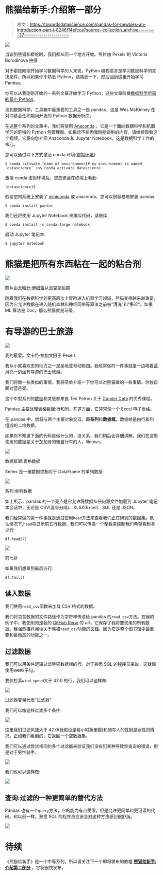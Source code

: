 # 熊猫给新手:介绍第一部分

> 原文：<https://towardsdatascience.com/pandas-for-newbies-an-introduction-part-i-8246f14efcca?source=collection_archive---------37----------------------->

![](img/019600004b91e1ee2f6ad018c884c614.png)

当谈到熊猫和蟒蛇时，我们都从同一个地方开始。照片由 Pexels 的 Victoria Borodinova 拍摄

对于那些刚刚开始学习数据科学的人来说，Python 编程语言是学习数据科学的先决条件，所以如果你不熟悉 Python，请熟悉一下，然后回到这里开始学习 Pandas。

你可以从我刚刚开始的一系列文章开始学习 Python，这些文章叫做[数据科学所需的最小 Python](https://medium.com/@sammylee_30865/minimal-python-required-for-data-science-part-i-b61e2baf56f9?source=friends_link&sk=d0a1c226244327b092bf208d4ed3d728)。

谈到数据科学，工具箱中最重要的工具之一是 pandas，这是 Wes McKinney 在对冲基金任职期间开发的 Python 数据分析库。

在这整个系列的文章中，我们将使用 [Anaconda](https://www.anaconda.com/) ，它是一个面向数据科学和机器学习的奇特的 Python 包管理器。如果您不熟悉我刚刚谈到的内容，请继续观看这个视频，它将向您介绍 Anaconda 和 Jupyter Notebook，这是数据科学工作的核心。

您可以通过以下方式激活 conda 环境([虚拟环境](https://www.youtube.com/watch?v=N5vscPTWKOk)):

```
$ conda activate [name of environment]# my environment is named `datascience` so$ conda activate datascience
```

激活 conda 虚拟环境后，您应该会在终端上看到:

```
(datascience)$
```

假设您的系统上安装了 [miniconda](https://docs.conda.io/en/latest/miniconda.html) 或 anaconda，您可以很容易地安装 pandas:

```
$ conda install pandas
```

我们还将使用 Jupyter Notebook 来编写代码，请继续

```
$ conda install -c conda-forge notebook
```

启动 Jupyter 笔记本:

```
$ jupyter notebook
```

# 熊猫是把所有东西粘在一起的粘合剂

![](img/74af904f4d1aeddb3fbfc98aaab70ef8.png)

照片由[尤哈什·伊姆雷](https://www.pexels.com/@sevenstormphotography?utm_content=attributionCopyText&utm_medium=referral&utm_source=pexels)从[派克斯](https://www.pexels.com/photo/auto-automobile-automotive-bmw-439405/?utm_content=attributionCopyText&utm_medium=referral&utm_source=pexels)拍摄

随着我们在数据科学的更高层次上冒险进入机器学习领域，熊猫变得越来越重要，因为它允许数据在进入随机森林和神经网络等算法之前被“清洗”和“争论”。如果 ML 算法是 Doc，那么熊猫就是马蒂。

# 有导游的巴士旅游

![](img/703ca3b9086e64c10b06ab63317acd87.png)

我的最爱。文卡特·拉加文摄于 Pexels

我从小就喜欢去的地方之一是圣地亚哥动物园。我经常做的一件事就是一边喝着蓝月亮一边坐有导游的巴士旅游。

我们将做一些类似的事情，我将简单介绍一下你可以对熊猫做的一些事情。你独自面对蓝月亮。

这个中型系列的[数据](https://github.com/Captmoonshot/medium_data)和灵感都来自 Ted Petrou 关于 [Dunder Data](https://www.dunderdata.com/) 的优秀课程。

Pandas 主要处理表格数据:行和列。在这方面，它非常像一个 Excel 电子表格。

在 pandas 中，您将与两个主要对象交互，即**系列**和**数据框**。数据帧是由行和列组成的二维数据。

如果你不知道下面的代码是做什么的，没关系，我们稍后会详细讲解。我们在这里使用的数据是关于芝加哥的骑自行车的人，Illnoise。

![](img/9067a20dcb8c7a346579fb2f293972a1.png)

数据框架:表格数据

Series 是一维数据或相对于 DataFrame 的单列数据:

![](img/767c5eecd57f535335f745b89044b0fe.png)

系列:单列数据

如上所示，pandas 的一个亮点是它允许将数据从任何源文件加载到 Jupyter 笔记本会话中，无论是 CSV(逗号分隔)、XLSX(Excel)、SQL 还是 JSON。

我们经常做的第一件事就是通过使用`head`方法来查看我们正在研究的数据集。默认情况下,`head`将显示前五行数据。我们可以传递一个整数来控制我们希望看到多少行:

```
df.head(7)
```

![](img/c9bb49f3edbeb65635c9ec0c449c051f.png)

前七排

如果我们想看到最后五行:

```
df.tail()
```

## 读入数据

我们使用`read_csv`函数来加载 CSV 格式的数据。

我们将包含数据的文件路径作为字符串传递给 pandas 的`read_csv`方法。在我的例子中，我使用的是我的 [GitHub Repo](https://github.com/Captmoonshot/medium_data) 的 url，它保存了我将要使用的所有数据。我强烈推荐阅读关于熊猫`read_csv`功能的[文档](https://pandas.pydata.org/pandas-docs/stable/reference/api/pandas.read_csv.html)，因为它是整个图书馆中最重要和最动态的功能之一。

## 过滤数据

我们可以用条件逻辑过滤熊猫数据帧的行。对于熟悉 SQL 的程序员来说，这就像使用`WHERE`子句。

要仅检索`wind_speed`大于 42.0 的行，我们可以这样做:

![](img/e80a8e67b660a4ee4b7820d34d7cd676.png)

过滤器变量代表“过滤器”

我们可以像这样过滤多个条件:

![](img/029b478a5067d5981ac3dd5a64658378.png)

这里我们过滤风速大于 42.0(我假设是每小时英里数)和骑车人的性别是女性的情况。正如我们看到的，它返回一个空数据集。

我们可以通过尝试相同的多个过滤器来验证我们没有犯某种导致空查询的错误，但是对于男性骑手。

![](img/f01484ab02e7fa702c756c751bd13dad.png)

我们也可以这样做:

![](img/9321034829c7d0aac46313fa6b0c406d.png)

## 查询:过滤的一种更简单的替代方法

Pandas 也有一个`query`方法，它的能力有点受限，但是允许更简单和更可读的代码。和以前一样，熟悉 SQL 的程序员应该会对这种方法感到很舒服。

![](img/5fe9d1d1b4b3ecab25c4c6e84dda2489.png)

# 待续

《熊猫给新手》是一个中等系列，所以请关注下一个即将发布的教程 [**熊猫给新手:介绍第二部分**](https://medium.com/@sammylee_30865/pandas-for-newbies-an-introduction-part-ii-9f69a045dd95?sk=6199972972472edf8f292e64e4864c8b) ，它将很快发布。